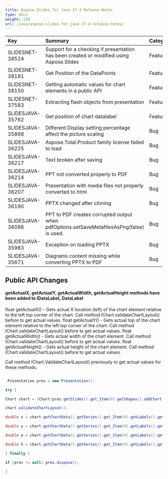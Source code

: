 ```yaml
---
title: Aspose.Slides for Java 17.4 Release Notes
type: docs
weight: 110
url: /java/aspose-slides-for-java-17-4-release-notes/
---
```


|**Key**|**Summary**|**Category**|
| :- | :- | :- |
|SLIDESNET-38524|Support for a checking if presentation has been created or modified using Aspose.Slides|Feature|
|SLIDESNET-38181|Get Position of the DataPoints|Feature|
|SLIDESNET-38150|Getting automatic values for chart elements in a public API|Feature|
|SLIDESNET-37583|Extracting flash objects from presentation|Feature|
|SLIDESJAVA-35762|Get position of chart datalabel|Feature|
|SLIDESJAVA-35868|Different Display setting percentage affect the picture scaling|Bug|
|SLIDESJAVA-36225|Aspose.Total.Product family license failed to load|Bug|
|SLIDESJAVA-36217|Text broken after saving|Bug|
|SLIDESJAVA-36214|PPT not converted properly to PDF|Bug|
|SLIDESJAVA-36207|Presentation with media files not properly converted to html|Bug|
|SLIDESJAVA-36190|PPTX changed after cloning|Bug|
|SLIDESJAVA-36086|PPT to PDF creates corrupted output when pdfOptions.setSaveMetafilesAsPng(false) is used.|Bug|
|SLIDESJAVA-35983|Exception on loading PPTX|Bug|
|SLIDESJAVA-35671|Diagrams content missing while converting PPTX to PDF|Bug|
## **Public API Changes**
#### **getActualX, getActualY, getActualWidth, getActualHeight methods have been added to IDataLabel, DataLabel**
float getActualX() - Gets actual X location (left) of the chart element relative to the left top corner of the chart. Call method IChart.validateChartLayout() before to get actual values.
float getActualY() - Gets actual top of the chart element relative to the left top corner of the chart. Call method IChart.validateChartLayout() before to get actual values.
float getActualWidth() - Gets actual width of the chart element. Call method IChart.validateChartLayout() before to get actual values.
float getActualHeight() - Gets actual height of the chart element. Call method IChart.validateChartLayout() before to get actual values.

Call method IChart.ValidateChartLayout() previously to get actual values for these methods.

``` java

 Presentation pres = new Presentation();

try {

Chart chart = (Chart)pres.getSlides().get_Item(0).getShapes().addChart(ChartType.ClusteredColumn, 100, 100, 500, 350);

chart.validateChartLayout();

double x = chart.getChartData().getSeries().get_Item(0).getLabels().get_Item(0).getActualX();

double y = chart.getChartData().getSeries().get_Item(0).getLabels().get_Item(0).getActualY();

double w = chart.getChartData().getSeries().get_Item(0).getLabels().get_Item(0).getActualWidth();

double h = chart.getChartData().getSeries().get_Item(0).getLabels().get_Item(0).getActualHeight();

} finally {

if (pres != null) pres.dispose();

}

```
